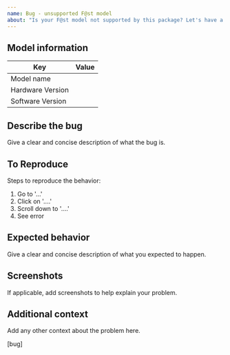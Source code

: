 ```yaml
---
name: Bug - unsupported F@st model
about: "Is your F@st model not supported by this package? Let's have a look if we can make the required changes."
---
```


## Model information

| Key                      | Value |
| ------------------------ | ----- |
| Model name               |       |
| Hardware Version         |       |
| Software Version         |       |

## Describe the bug

Give a clear and concise description of what the bug is.

## To Reproduce

Steps to reproduce the behavior:

1. Go to '...'
2. Click on '....'
3. Scroll down to '....'
4. See error

## Expected behavior

Give a clear and concise description of what you expected to happen.

## Screenshots

If applicable, add screenshots to help explain your problem.

## Additional context

Add any other context about the problem here.

[bug]
